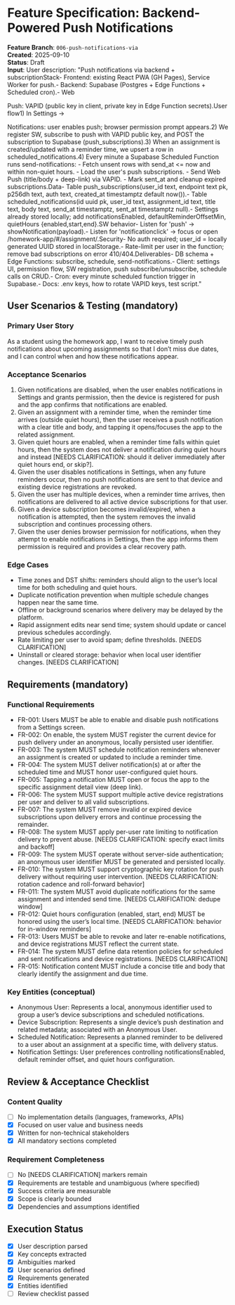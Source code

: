 # Feature Specification: Backend-Powered Push Notifications

**Feature Branch**: `006-push-notifications-via`  
**Created**: 2025-09-10  
**Status**: Draft  
**Input**: User description: "Push notifications via backend + subscriptionStack- Frontend: existing React PWA (GH Pages), Service Worker for push.- Backend: Supabase (Postgres + Edge Functions + Scheduled cron).- Web 


Push: VAPID (public key in client, private key in Edge Function secrets).User flow1) In Settings →








 Notifications: user enables push; browser permission prompt appears.2) We register SW, subscribe to push with VAPID public key, and POST the subscription to Supabase (push_subscriptions).3) When an assignment is created/updated with a reminder time, we upsert a row in scheduled_notifications.4) Every minute a Supabase Scheduled Function runs send-notifications:   - Fetch unsent rows with send_at <= now and within non-quiet hours.   - Load the user's push subscriptions.   - Send Web Push (title/body + deep-link) via VAPID.   - Mark sent_at and cleanup expired subscriptions.Data- Table push_subscriptions(user_id text, endpoint text pk, p256dh text, auth text, created_at timestamptz default now()).- Table scheduled_notifications(id uuid pk, user_id text, assignment_id text, title text, body text, send_at timestamptz, sent_at timestamptz null).- Settings already stored locally; add notificationsEnabled, defaultReminderOffsetMin, quietHours {enabled,start,end}.SW behavior- Listen for 'push' → showNotification(payload).- Listen for 'notificationclick' → focus or open /homework-app/#/assignment/<id>.Security- No auth required; user_id = locally generated UUID stored in localStorage.- Rate-limit per user in the function; remove bad subscriptions on error 410/404.Deliverables- DB schema + Edge Functions: subscribe, schedule, send-notifications.- Client: settings UI, permission flow, SW registration, push subscribe/unsubscribe, schedule calls on CRUD.- Cron: every minute scheduled function trigger in Supabase.- Docs: .env keys, how to rotate VAPID keys, test script."

## User Scenarios & Testing (mandatory)

### Primary User Story
As a student using the homework app, I want to receive timely push notifications about upcoming assignments so that I don’t miss due dates, and I can control when and how these notifications appear.

### Acceptance Scenarios
1. Given notifications are disabled, when the user enables notifications in Settings and grants permission, then the device is registered for push and the app confirms that notifications are enabled.
2. Given an assignment with a reminder time, when the reminder time arrives (outside quiet hours), then the user receives a push notification with a clear title and body, and tapping it opens/focuses the app to the related assignment.
3. Given quiet hours are enabled, when a reminder time falls within quiet hours, then the system does not deliver a notification during quiet hours and instead [NEEDS CLARIFICATION: should it deliver immediately after quiet hours end, or skip?].
4. Given the user disables notifications in Settings, when any future reminders occur, then no push notifications are sent to that device and existing device registrations are revoked.
5. Given the user has multiple devices, when a reminder time arrives, then notifications are delivered to all active device subscriptions for that user.
6. Given a device subscription becomes invalid/expired, when a notification is attempted, then the system removes the invalid subscription and continues processing others.
7. Given the user denies browser permission for notifications, when they attempt to enable notifications in Settings, then the app informs them permission is required and provides a clear recovery path.

### Edge Cases
- Time zones and DST shifts: reminders should align to the user’s local time for both scheduling and quiet hours.
- Duplicate notification prevention when multiple schedule changes happen near the same time.
- Offline or background scenarios where delivery may be delayed by the platform.
- Rapid assignment edits near send time; system should update or cancel previous schedules accordingly.
- Rate limiting per user to avoid spam; define thresholds. [NEEDS CLARIFICATION]
- Uninstall or cleared storage: behavior when local user identifier changes. [NEEDS CLARIFICATION]

## Requirements (mandatory)

### Functional Requirements
- FR-001: Users MUST be able to enable and disable push notifications from a Settings screen.
- FR-002: On enable, the system MUST register the current device for push delivery under an anonymous, locally persisted user identifier.
- FR-003: The system MUST schedule notification reminders whenever an assignment is created or updated to include a reminder time.
- FR-004: The system MUST deliver notification(s) at or after the scheduled time and MUST honor user-configured quiet hours.
- FR-005: Tapping a notification MUST open or focus the app to the specific assignment detail view (deep link).
- FR-006: The system MUST support multiple active device registrations per user and deliver to all valid subscriptions.
- FR-007: The system MUST remove invalid or expired device subscriptions upon delivery errors and continue processing the remainder.
- FR-008: The system MUST apply per-user rate limiting to notification delivery to prevent abuse. [NEEDS CLARIFICATION: specify exact limits and backoff]
- FR-009: The system MUST operate without server-side authentication; an anonymous user identifier MUST be generated and persisted locally.
- FR-010: The system MUST support cryptographic key rotation for push delivery without requiring user intervention. [NEEDS CLARIFICATION: rotation cadence and roll-forward behavior]
- FR-011: The system MUST avoid duplicate notifications for the same assignment and intended send time. [NEEDS CLARIFICATION: dedupe window]
- FR-012: Quiet hours configuration (enabled, start, end) MUST be honored using the user’s local time. [NEEDS CLARIFICATION: behavior for in-window reminders]
- FR-013: Users MUST be able to revoke and later re-enable notifications, and device registrations MUST reflect the current state.
- FR-014: The system MUST define data retention policies for scheduled and sent notifications and device registrations. [NEEDS CLARIFICATION]
- FR-015: Notification content MUST include a concise title and body that clearly identify the assignment and due time.

### Key Entities (conceptual)
- Anonymous User: Represents a local, anonymous identifier used to group a user’s device subscriptions and scheduled notifications.
- Device Subscription: Represents a single device’s push destination and related metadata; associated with an Anonymous User.
- Scheduled Notification: Represents a planned reminder to be delivered to a user about an assignment at a specific time, with delivery status.
- Notification Settings: User preferences controlling notificationsEnabled, default reminder offset, and quiet hours configuration.

## Review & Acceptance Checklist

### Content Quality
- [ ] No implementation details (languages, frameworks, APIs)
- [x] Focused on user value and business needs
- [x] Written for non-technical stakeholders
- [x] All mandatory sections completed

### Requirement Completeness
- [ ] No [NEEDS CLARIFICATION] markers remain
- [x] Requirements are testable and unambiguous (where specified)
- [x] Success criteria are measurable
- [x] Scope is clearly bounded
- [x] Dependencies and assumptions identified

## Execution Status

- [x] User description parsed
- [x] Key concepts extracted
- [x] Ambiguities marked
- [x] User scenarios defined
- [x] Requirements generated
- [x] Entities identified
- [ ] Review checklist passed
